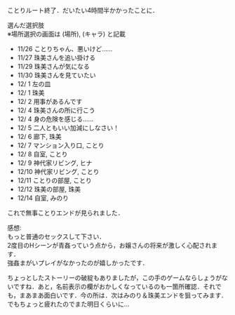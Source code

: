 ことりルート終了．だいたい4時間半かかったことに．

選んだ選択肢  
 ※場所選択の画面は (場所), (キャラ) と記載

* 11/26 ことりちゃん、悪いけど……
* 11/27 珠美さんを追い掛ける
* 11/29 珠美さんが気になる
* 11/30 珠美さんを見ていたい
* 12/ 1 左の皿
* 12/ 1 珠美
* 12/ 2 用事があるんです
* 12/ 4 珠美さんの所に行こう
* 12/ 4 身の危険を感じる……
* 12/ 5 二人ともいい加減にしなさい！
* 12/ 6 廊下, 珠美
* 12/ 7 マンション入り口, ことり
* 12/ 8 自室, ことり
* 12/ 9 神代家リビング, ヒナ
* 12/10 神代家リビング, ことり
* 12/11 ことりの部屋, ことり
* 12/12 珠美の部屋, 珠美
* 12/14 自室, みのり

これで無事ことりエンドが見られました．

感想:  
  もっと普通のセックスして下さい．  
  2度目のHシーンが青姦っていう点から，お嬢さんの将来が激しく心配されます．  
  強姦まがいプレイがなかったのが嬉しかったです．

ちょっとしたストーリーの破綻もありましたが，この手のゲームならしょうがないですね．あと，名前表示の欄がおかしくなっているのも一箇所確認．それでも，まあまあ面白いです．今の所は．次はみのり＆珠美エンドを狙ってみます．でもちょっと疲れたのでまた明日くらいに…
